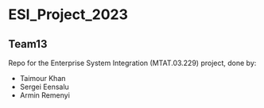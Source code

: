 # ESI_Project_2023
## Team13  

Repo for the Enterprise System Integration (MTAT.03.229) project, done by:
- Taimour Khan
- Sergei Eensalu
- Armin Remenyi
